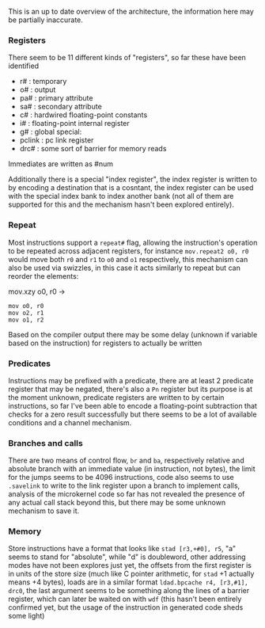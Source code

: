 This is an up to date overview of the architecture, the information here may be partially inaccurate.

### Registers
There seem to be 11 different kinds of "registers", so far these have been identified

- r#  : temporary
- o#  : output
- pa# : primary attribute
- sa# : secondary attribute
- c#  : hardwired floating-point constants
- i#  : floating-point internal register
- g#  : global
special:
- pclink : pc link register
- drc#   : some sort of barrier for memory reads

Immediates are written as #num

Additionally there is a special "index register", the index register is written to by encoding a destination that is a cosntant, the index register can be used with the special index bank to index another bank (not all of them are supported for this and the mechanism hasn't been explored entirely).

### Repeat

Most instructions support a `repeat#` flag, allowing the instruction's operation to be repeated across adjacent registers, for instance `mov.repeat2 o0, r0` would move both `r0` and `r1` to `o0` and `o1` respectively, this mechanism can also be used via swizzles, in this case it acts similarly to repeat but can reorder the elements:

mov.xzy o0, r0
->
```
mov o0, r0
mov o2, r1
mov o1, r2
```

Based on the compiler output there may be some delay (unknown if variable based on the instruction) for registers to actually be written

### Predicates

Instructions may be prefixed with a predicate, there are at least 2 predicate register that may be negated, there's also a `Pn` register but its purpose is at the moment unknown, predicate registers are written to by certain instructions, so far I've been able to encode a floating-point subtraction that checks for a zero result successfully but there seems to be a lot of available conditions and a channel mechanism.

### Branches and calls

There are two means of control flow, `br` and `ba`, respectively relative and absolute branch with an immediate value (in instruction, not bytes), the limit for the jumps seems to be 4096 instructions, code also seems to use `.savelink` to write to the link register upon a branch to implement calls, analysis of the microkernel code so far has not revealed the presence of any actual call stack beyond this, but there may be some unknown mechanism to save it.

### Memory

Store instructions have a format that looks like `stad [r3,+#0], r5`, "a" seems to stand for "absolute", while "d" is doubleword, other addressing modes have not been explores just yet, the offsets from the first register is in units of the store size (much like C pointer arithmetic, for `stad` +1 actually means +4 bytes), loads are in a similar format `ldad.bpcache r4, [r3,#1], drc0`, the last argument seems to be something along the lines of a barrier register, which can later be waited on with `wdf` (this hasn't been entirely confirmed yet, but the usage of the instruction in generated code sheds some light)
